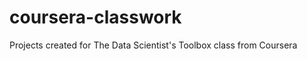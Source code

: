 coursera-classwork
==================

Projects created for The Data Scientist's Toolbox class from Coursera
